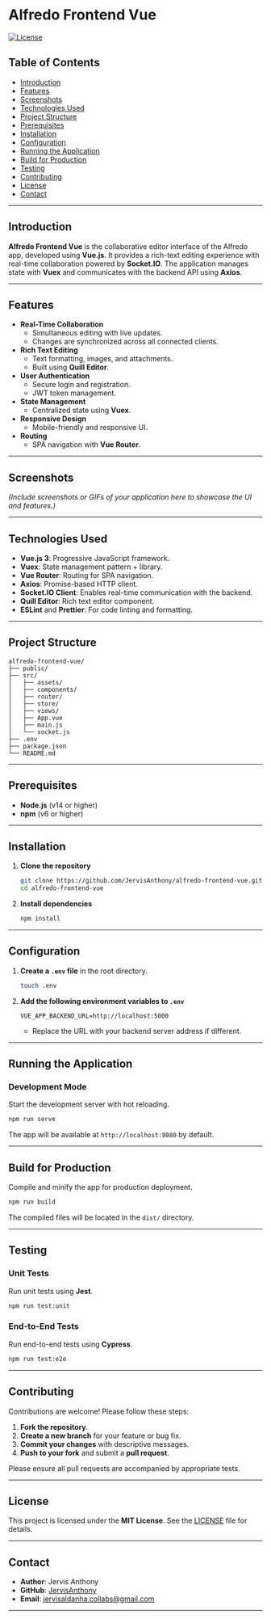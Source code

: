 # Alfredo Frontend Vue

[![License](https://img.shields.io/badge/license-MIT-blue.svg)](LICENSE)

## Table of Contents

- [Introduction](#introduction)
- [Features](#features)
- [Screenshots](#screenshots)
- [Technologies Used](#technologies-used)
- [Project Structure](#project-structure)
- [Prerequisites](#prerequisites)
- [Installation](#installation)
- [Configuration](#configuration)
- [Running the Application](#running-the-application)
- [Build for Production](#build-for-production)
- [Testing](#testing)
- [Contributing](#contributing)
- [License](#license)
- [Contact](#contact)

---

## Introduction

**Alfredo Frontend Vue** is the collaborative editor interface of the Alfredo app, developed using **Vue.js**. It provides a rich-text editing experience with real-time collaboration powered by **Socket.IO**. The application manages state with **Vuex** and communicates with the backend API using **Axios**.

---

## Features

- **Real-Time Collaboration**
  - Simultaneous editing with live updates.
  - Changes are synchronized across all connected clients.
- **Rich Text Editing**
  - Text formatting, images, and attachments.
  - Built using **Quill Editor**.
- **User Authentication**
  - Secure login and registration.
  - JWT token management.
- **State Management**
  - Centralized state using **Vuex**.
- **Responsive Design**
  - Mobile-friendly and responsive UI.
- **Routing**
  - SPA navigation with **Vue Router**.

---

## Screenshots

*(Include screenshots or GIFs of your application here to showcase the UI and features.)*

---

## Technologies Used

- **Vue.js 3**: Progressive JavaScript framework.
- **Vuex**: State management pattern + library.
- **Vue Router**: Routing for SPA navigation.
- **Axios**: Promise-based HTTP client.
- **Socket.IO Client**: Enables real-time communication with the backend.
- **Quill Editor**: Rich text editor component.
- **ESLint** and **Prettier**: For code linting and formatting.

---

## Project Structure

```
alfredo-frontend-vue/
├── public/
├── src/
│   ├── assets/
│   ├── components/
│   ├── router/
│   ├── store/
│   ├── views/
│   ├── App.vue
│   ├── main.js
│   └── socket.js
├── .env
├── package.json
└── README.md
```

---

## Prerequisites

- **Node.js** (v14 or higher)
- **npm** (v6 or higher)

---

## Installation

1. **Clone the repository**

   ```bash
   git clone https://github.com/JervisAnthony/alfredo-frontend-vue.git
   cd alfredo-frontend-vue
   ```

2. **Install dependencies**

   ```bash
   npm install
   ```

---

## Configuration

1. **Create a `.env` file** in the root directory.

   ```bash
   touch .env
   ```

2. **Add the following environment variables to `.env`**

   ```env
   VUE_APP_BACKEND_URL=http://localhost:5000
   ```

   - Replace the URL with your backend server address if different.

---

## Running the Application

### Development Mode

Start the development server with hot reloading.

```bash
npm run serve
```

The app will be available at `http://localhost:8080` by default.

---

## Build for Production

Compile and minify the app for production deployment.

```bash
npm run build
```

The compiled files will be located in the `dist/` directory.

---

## Testing

### Unit Tests

Run unit tests using **Jest**.

```bash
npm run test:unit
```

### End-to-End Tests

Run end-to-end tests using **Cypress**.

```bash
npm run test:e2e
```

---

## Contributing

Contributions are welcome! Please follow these steps:

1. **Fork the repository**.
2. **Create a new branch** for your feature or bug fix.
3. **Commit your changes** with descriptive messages.
4. **Push to your fork** and submit a **pull request**.

Please ensure all pull requests are accompanied by appropriate tests.

---

## License

This project is licensed under the **MIT License**. See the [LICENSE](LICENSE) file for details.

---

## Contact

- **Author**: Jervis Anthony
- **GitHub**: [JervisAnthony](https://github.com/JervisAnthony)
- **Email**: [jervisaldanha.collabs@gmail.com](mailto:jervisaldanha.collabs@gmail.com)

---

